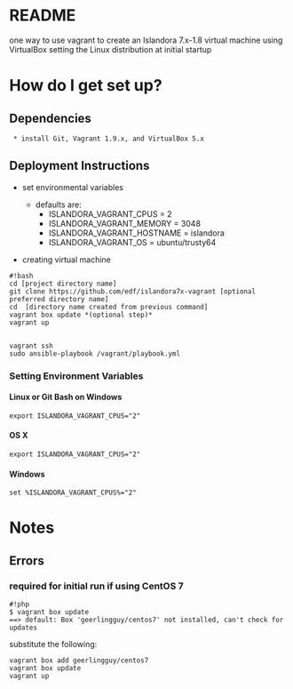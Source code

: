 # README #

one way to use vagrant to create an Islandora 7.x-1.8 virtual machine using VirtualBox setting the Linux distribution at initial startup

# How do I get set up? #

## Dependencies ##
     * install Git, Vagrant 1.9.x, and VirtualBox 5.x

## Deployment Instructions ##
* set environmental variables 
     * defaults are:
          * ISLANDORA_VAGRANT_CPUS  = 2
          * ISLANDORA_VAGRANT_MEMORY = 3048
          * ISLANDORA_VAGRANT_HOSTNAME = islandora
          * ISLANDORA_VAGRANT_OS  = ubuntu/trusty64

* creating virtual machine

```
#!bash
cd [project directory name]
git clone https://github.com/edf/islandora7x-vagrant [optional preferred directory name]
cd  [directory name created from previous command]
vagrant box update *(optional step)*
vagrant up


vagrant ssh
sudo ansible-playbook /vagrant/playbook.yml
```
### Setting Environment Variables ###

#### Linux or Git Bash on Windows ####
```export ISLANDORA_VAGRANT_CPUS="2"```
#### OS X ####
```export ISLANDORA_VAGRANT_CPUS="2"```
#### Windows ####
```set %ISLANDORA_VAGRANT_CPUS%="2"```


# Notes

## Errors

### required for initial run if using CentOS 7



```
#!php
$ vagrant box update
==> default: Box 'geerlingguy/centos7' not installed, can't check for updates
```

substitute the following:
```
vagrant box add geerlingguy/centos7 
vagrant box update
vagrant up
```
